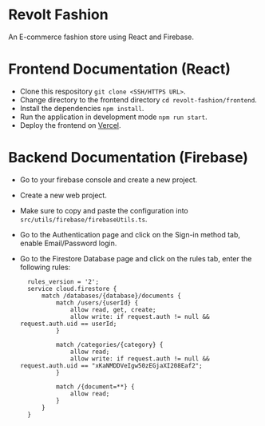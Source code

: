 # Revolt Fashion

An E-commerce fashion store using React and Firebase.

# Frontend Documentation (React)

- Clone this respository `git clone <SSH/HTTPS URL>`.
- Change directory to the frontend directory `cd revolt-fashion/frontend`.
- Install the dependencies `npm install`.
- Run the application in development mode `npm run start`.
- Deploy the frontend on [Vercel](https://vercel.com).

# Backend Documentation (Firebase)

- Go to your firebase console and create a new project.
- Create a new web project.
- Make sure to copy and paste the configuration into `src/utils/firebase/firebaseUtils.ts`.
- Go to the Authentication page and click on the Sign-in method tab, enable Email/Password login.
- Go to the Firestore Database page and click on the rules tab, enter the following rules:

  ```
    rules_version = '2';
    service cloud.firestore {
        match /databases/{database}/documents {
            match /users/{userId} {
                allow read, get, create;
                allow write: if request.auth != null && request.auth.uid == userId;
            }

            match /categories/{category} {
                allow read;
                allow write: if request.auth != null && request.auth.uid == "xKaNMDDVeIgw50zEGjaXI208Eaf2";
            }

            match /{document=**} {
                allow read;
            }
        }
    }
  ```
